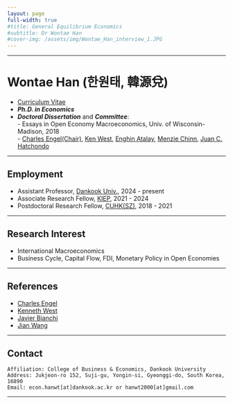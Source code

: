 ```yaml
---
layout: page
full-width: true
#title: General Equilibrium Economics
#subtitle: Dr Wontae Han 
#cover-img: /assets/img/Wontae_Han_interview_1.JPG
---
```


<hr size="2px">

# Wontae Han (한원태, 韓源兌) 
* [Curriculum Vitae](https://econhanwt.github.io/my_docs/2024_09_WontaeHan_CV.pdf)
* _**Ph.D. in Economics**_ 
* _**Doctoral Dissertation**_ and _**Committee**_: <br>
  -&nbsp;Essays in Open Economy Macroeconomics, Univ. of Wisconsin-Madison, 2018 <br>
  -&nbsp;[Charles Engel(Chair)](https://www.ssc.wisc.edu/~cengel/), [Ken West](https://www.ssc.wisc.edu/~kwest/), [Enghin Atalay](https://enghinatalay.github.io/), [Menzie Chinn](https://www.ssc.wisc.edu/~mchinn/), [Juan C. Hatchondo](https://sites.google.com/site/juancarloshatchondo/)

<hr size="2px">

## Employment 
* Assistant Professor, [Dankook Univ.](https://www.dankook.ac.kr/en/web/international/102/), 2024 - present 
* Associate Research Fellow, [KIEP](https://www.kiep.go.kr/eng/), 2021 - 2024 
* Postdoctoral Research Fellow, [CUHK(SZ)](https://sme.cuhk.edu.cn/en), 2018 - 2021 

<hr size="2px">

## Research Interest
* International Macroeconomics 
* Business Cycle, Capital Flow, FDI, Monetary Policy in Open Economies 

<hr size="2px">

## References
* [Charles Engel](https://www.ssc.wisc.edu/~cengel/)
* [Kenneth West](https://www.ssc.wisc.edu/~kwest/)
* [Javier Bianchi](http://www.javierbianchi.com/)
* [Jian Wang](https://jianwang.weebly.com/)

<hr size="2px">

## Contact
```
Affiliation: College of Business & Economics, Dankook University 
Address: Jukjeon-ro 152, Suji-gu, Yongin-si, Gyeonggi-do, South Korea, 16890 
Email: econ.hanwt[at]dankook.ac.kr or hanwt2000[at]gmail.com
```

<hr size="2px">
